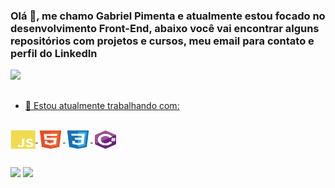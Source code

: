 ### Olá 👋, me chamo Gabriel Pimenta e atualmente estou focado no desenvolvimento Front-End, abaixo você vai encontrar alguns repositórios com projetos e cursos, meu email para contato e perfil do LinkedIn
 <a href="https://github.com/gabrielecpimenta">
  <img height="180em" src="https://github-readme-stats.vercel.app/api/top-langs/?username=gabrielecpimenta&layout=compact&langs_count=7&theme=dark"/>
</div>

##

- 🔭 Estou atualmente trabalhando com:
<div style="display: inline_block"><br>
<img align="center" alt="Rafa-Js" height="30" width="40" src="https://raw.githubusercontent.com/devicons/devicon/master/icons/javascript/javascript-plain.svg">
  <img align="center" alt="Rafa-HTML" height="30" width="40" src="https://raw.githubusercontent.com/devicons/devicon/master/icons/html5/html5-original.svg">
  <img align="center" alt="Rafa-CSS" height="30" width="40" src="https://raw.githubusercontent.com/devicons/devicon/master/icons/css3/css3-original.svg">
  <img align="center" alt="Rafa-Csharp" height="30" width="40" src="https://raw.githubusercontent.com/devicons/devicon/master/icons/csharp/csharp-original.svg">
 </div>
 
  ##
  
  <div> 
   <a href="https://www.linkedin.com/in/gabriel-pimenta-94488a238/" target="_blank"><img src="https://img.shields.io/badge/-LinkedIn-%230077B5?style=for-the-badge&logo=linkedin&logoColor=white" target="_blank"></a> 
     <a href = "mailto:gabz.ecpimenta@gmail.com"><img src="https://img.shields.io/badge/-Gmail-%23333?style=for-the-badge&logo=gmail&logoColor=white" target="_blank"></a>
  </div>
